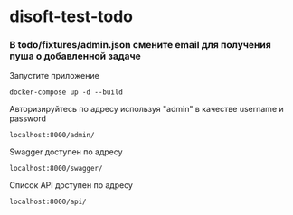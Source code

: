 # disoft-test-todo

### В todo/fixtures/admin.json смените email для получения пуша о добавленной задаче

Запустите приложение

```
docker-compose up -d --build
```

Авторизируйтесь по адресу используя "admin" в качестве username и password

```
localhost:8000/admin/
```

Swagger доступен по адресу

```
localhost:8000/swagger/
```

Список API доступен по адресу

```
localhost:8000/api/
```
